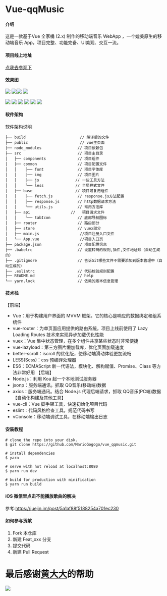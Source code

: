 # Vue-qqMusic

#### 介绍
这是一款基于Vue 全家桶 (2.x) 制作的移动端音乐 WebApp ，一个媲美原生的移动端音乐 App，项目完整、功能完备、UI美观、交互一流。
#### 项目线上地址
[点我去参观下](http://music.52react.cn)
#### 效果图
![](http://book.52react.cn/20190319085537.png) ![](http://book.52react.cn/20190319085620.png)![](http://book.52react.cn/20190319085601.png) ![](http://book.52react.cn/20190319085639.png)

![](http://book.52react.cn/20190319085700.png) ![](http://book.52react.cn/20190319085722.png)
![](http://book.52react.cn/20190319090108.png) ![](http://book.52react.cn/20190319085856.png)
![](http://book.52react.cn/20190319085912.png) ![](http://book.52react.cn/20190319085937.png)
#### 软件架构
软件架构说明

```
├── build                        // 编译后的文件
├── public                       // vue主页面
├── node_modules                // 项目依赖包
├── src                         // 项目主目录
│   ├── components              // 项目组件  
│   ├── common                  // 项目配置文件
│   │    ├── font               // 项目字体库
│   │    ├── img                // 项目图片
│   │    ├── js                // 一些工具方法
│   │    └── less              // 全局样式文件
│   ├── base                   // 项目可复用组件
│   │    ├── fetch.js           // response.js方法配置
│   │    ├── response.js        // http数据请求方法
│   │    └── utils.js           // 常用方法库
│   ├── api                  //   项目请求文件
│   │    └── tabIcon            // 底部导航图标
│   ├── router                  // 路由部分
│   ├── store                   // vuex部分
│   ├── main.js                  //项目注册入口文件
│   └── App.vue                  //项目入口页
├── package.json                // 项目配置信息
├── .babelrc                    // 设置转码的规则,插件,文件地址映（自动生成的）
├── .gitignore                  // 告诉Git哪些文件不需要添加到版本管理中（自动生成的）
├── .eslintrc                   // 代码校验规则配置
├── README.md                   // help
└── yarn.lock                   // 依赖的版本信息管理
```


#### 技术栈
【前端】
* Vue：用于构建用户界面的 MVVM 框架。它的核心是响应的数据绑定和组系统件
* vue-router：为单页面应用提供的路由系统，项目上线前使用了 Lazy Loading Routes 技术来实现异步加载优化性能
* vuex：Vue 集中状态管理，在多个组件共享某些状态时非常便捷
* vue-lazyload：第三方图片懒加载库，优化页面加载速度
* better-scroll：iscroll 的优化版，使移动端滑动体验更加流畅
* LESS(Scss)：css 预编译处理器
* ES6：ECMAScript 新一代语法，模块化、解构赋值、Promise、Class 等方法非常好用
【后端】
* Node.js：利用 Koa 起一个本地测试服务器
* jsonp：服务端通讯。抓取 QQ音乐(移动端)数据
* axios：服务端通讯。结合 Node.js 代理后端请求，抓取 QQ音乐(PC端)数据
【自动化构建及其他工具】
* vue-cli：Vue 脚手架工具，快速初始化项目代码
* eslint：代码风格检查工具，规范代码书写
* vConsole：移动端调试工具，在移动端输出日志
#### 安装教程
```
# clone the repo into your disk.
$ git clone https://github.com/MarioGogogo/vue_qqmusic.git

# install dependencies
$ yarn

# serve with hot reload at localhost:8080
$ yarn run dev

# build for production with minification
$ yarn run build
```


#### iOS 微信里点击不能播放歌曲的解决
参考:https://juejin.im/post/5a1af88f5188254a701ec230


#### 如何参与贡献

1. Fork 本仓库
2. 新建 Feat_xxx 分支
3. 提交代码
4. 新建 Pull Request

# 最后感谢[黄大大](https://github.com/ustbhuangyi)的帮助
![](http://book.52react.cn/20190320120635.png)